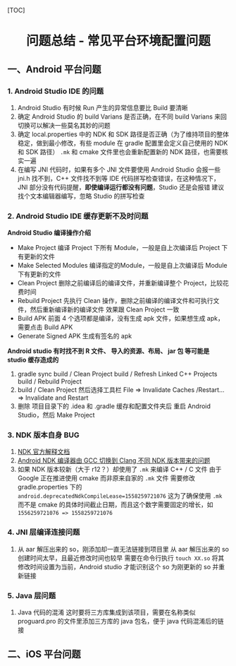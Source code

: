 [TOC]

<p><h1> <center>问题总结 - 常见平台环境配置问题</center> </h1></p>

## 一、Android 平台问题

### 1. Android Studio IDE 的问题
1. Android Studio 有时候 Run 产生的异常信息要比 Build 要清晰
3. 确定 Android Studio 的 build Varians 是否正确，在不同 build Varians 来回切换可以解决一些莫名其妙的问题
4. 确定 local.properties 中的 NDK 和 SDK 路径是否正确（为了维持项目的整体稳定，做到最小修改，有些 module 在 gradle 配置里会定义自己使用的 NDK 和 SDK 路径）
   `.mk` 和 cmake 文件里也会重新配置新的 NDK 路径，也需要核实一遍
5. 在编写 JNI 代码时，如果有多个 JNI 文件要使用 Android Studio 会报一些
   jni.h 找不到，C++ 文件找不到等 IDE 代码拼写检查错误，在这种情况下，JNI 部分没有代码提醒，**即使编译运行都没有问题**，Studio 还是会报错
   建议找个文本编辑器编写，忽略 Studio 的拼写检查



### 2. Android Studio IDE 缓存更新不及时问题
**Android Studio 编译操作介绍**

- Make Project
  编译 Project 下所有 Module，一般是自上次编译后 Project 下有更新的文件
- Make Selected Modules
  编译指定的Module，一般是自上次编译后 Module 下有更新的文件
- Clean Project
  删除之前编译后的编译文件，并重新编译整个 Project，比较花费时间
- Rebuild Project
  先执行 Clean 操作，删除之前编译的编译文件和可执行文件，然后重新编译新的编译文件
  效果跟 Clean Project 一致
- Build APK
  前面 4 个选项都是编译，没有生成 apk 文件，如果想生成 apk，需要点击 Build APK
- Generate Signed APK
  生成有签名的 apk



**Android studio 有时找不到 R 文件、 导入的资源、布局、 jar 包 等可能是 studio 缓存造成的**

1. gradle sync
   build / Clean Project
   build / Refresh Linked C++ Projects
   build / Rebuild Project
2. build / Clean Project
   然后选择工具栏  File => Invalidate Caches /Restart… => Invalidate and Restart
3. 删除 项目目录下的 .idea 和 .gradle 缓存和配置文件夹后
   重启 Android Studio，然后 Make Project



### 3. NDK 版本自身 BUG
1. [NDK 官方解释文档](https://developer.android.google.cn/ndk/guides)
2. [Android NDK 编译器由 GCC 切换到 Clang 不同 NDK 版本带来的问题](https://zhuanlan.zhihu.com/p/27470060)
3. 如果 NDK 版本较新（大于 r12？）却使用了 `.mk` 来编译 C++ / C 文件
   由于 Google 正在推进使用 cmake 而非原来自家的 `.mk` 文件
   需要修改 gradle.properties 下的 `android.deprecatedNdkCompileLease=1558259721076`
   这为了确保使用 `.mk` 而不是 cmake 的具体时间截止日期，而且这个数字需要固定的增长，如 `1556259721076 => 1558259721076 `



### 4. JNI 层编译连接问题
1. 从 aar 解压出来的 so，刚添加却一直无法链接到项目里
   从 aar 解压出来的 so 创建时间太早，且最近修改时间也较早
   需要在命令行执行 `touch XX.so` 将其修改时间设置为当前，Android studio 才能识别这个 so 为刚更新的 so 并重新链接



### 5. Java 层问题
1.  Java 代码的混淆
这时要将三方库集成到该项目，需要在名称类似 proguard.pro 的文件里添加三方库的 java 包名，便于 java 代码混淆后的链接



## 二、iOS 平台问题